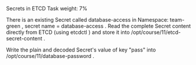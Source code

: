 Secrets in ETCD
Task weight: 7%

There is an existing Secret called database-access in
Namespace:  team-green  , secret name = database-access .
Read the complete Secret content directly from ETCD (using etcdctl ) and store it into /opt/course/11/etcd-secret-content .

Write the plain and decoded Secret's value of key "pass" into /opt/course/11/database-password .
